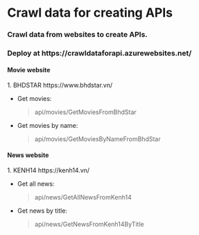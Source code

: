 # Crawl data for creating APIs
<h3>Crawl data from websites to create APIs.</h3>
<h3>Deploy at https://crawldataforapi.azurewebsites.net/</h3>
<h4>Movie website</h4>
<p>1. BHDSTAR https://www.bhdstar.vn/</p>
<ul style="list-style-type:disc">
  <li>Get movies: <blockquote> api/movies/GetMoviesFromBhdStar</blockquote></li>
  <li>Get movies by name: <blockquote> api/movies/GetMoviesByNameFromBhdStar</blockquote></li>
</ul>
<h4>News website</h4>
<p>1. KENH14 https://kenh14.vn/</p>
<ul style="list-style-type:disc">
  <li>Get all news: <blockquote> api/news/GetAllNewsFromKenh14 </blockquote></li>
  <li>Get news by title: <blockquote> api/news/GetNewsFromKenh14ByTitle</blockquote></li>
</ul>
